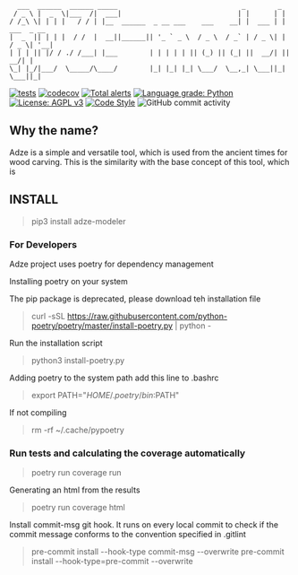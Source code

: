 [comment]: <> (# ADZE-Modeler)
```
  ___  ______  ______ _____                               _        _
 / _ \ |  _  \|___  /|  ___|                             | |      | |
/ /_\ \| | | |   / / | |__  ______  _ __ ___    ___    __| |  ___ | |  ___  _ __
|  _  || | | |  / /  |  __||______|| '_ ` _ \  / _ \  / _` | / _ \| | / _ \| '__|
| | | || |/ / ./ /___| |___        | | | | | || (_) || (_| ||  __/| ||  __/| |
\_| |_/|___/  \_____/\____/        |_| |_| |_| \___/  \__,_| \___||_| \___||_|
```

[![tests](https://github.com/robust-design-stack/adze-modeler/actions/workflows/ci.yml/badge.svg)](https://github.com/robust/actions)
[![codecov](https://codecov.io/gh/robust-design-stack/adze-modeler/branch/main/graph/badge.svg?token=FPRAPGB6AY)](https://codecov.io/gh/robust-design-stack/adze-modeler)
[![Total alerts](https://img.shields.io/lgtm/alerts/g/robust-design-stack/adze-modeler.svg?logo=lgtm&logoWidth=18)](https://lgtm.com/projects/g/robust-design-stack/adze-modeler/alerts/)
[![Language grade: Python](https://img.shields.io/lgtm/grade/python/g/robust-design-stack/adze-modeler.svg?logo=lgtm&logoWidth=18)](https://lgtm.com/projects/g/robust-design-stack/adze-modeler/context:python)
[![License: AGPL v3](https://img.shields.io/badge/License-AGPL_v3-blue.svg)](https://www.gnu.org/licenses/agpl-3.0)
[![Code Style](https://badgen.net/badge/Code%20Style/black?labelColor=2e3a44&color=000000)](https://github.com/psf/black)
<img alt="GitHub commit activity" src="https://img.shields.io/github/commit-activity/m/robust-design-stack/Adze-modeler">

Why the name?
-------------
Adze is a simple and versatile tool, which is used from the ancient times for wood carving. This is the similarity with the base concept of this tool, which is


## INSTALL

> pip3 install adze-modeler

### For Developers
Adze project uses poetry for dependency management

Installing poetry on your system

The pip package is deprecated, please download teh installation file
> curl -sSL https://raw.githubusercontent.com/python-poetry/poetry/master/install-poetry.py | python -

Run the installation script
> python3 install-poetry.py

Adding poetry to the system path add this line to .bashrc
> export PATH="$HOME/.poetry/bin:$PATH"

If not compiling
>rm -rf ~/.cache/pypoetry

### Run tests and calculating the coverage automatically

> poetry run coverage run

Generating an html from the results
> poetry run coverage html

Install commit-msg git hook. It runs on every local commit to check if the commit message conforms to the convention specified in .gitlint

>pre-commit install --hook-type commit-msg --overwrite
>pre-commit install --hook-type=pre-commit --overwrite
